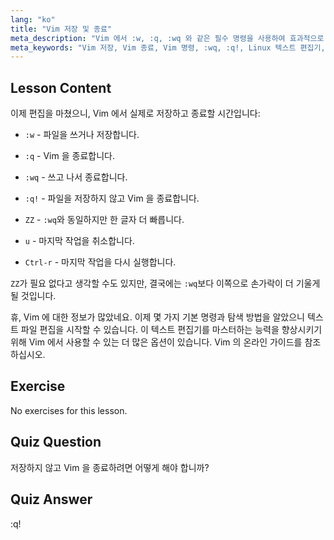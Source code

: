 ```yaml
---
lang: "ko"
title: "Vim 저장 및 종료"
meta_description: "Vim 에서 :w, :q, :wq 와 같은 필수 명령을 사용하여 효과적으로 저장하고 종료하는 방법을 배웁니다. 효율적인 텍스트 편집을 위한 기본적인 Vim 작업을 마스터하세요."
meta_keywords: "Vim 저장, Vim 종료, Vim 명령, :wq, :q!, Linux 텍스트 편집기, Vim 튜토리얼, 초보자 Vim"
---
```


## Lesson Content

이제 편집을 마쳤으니, Vim 에서 실제로 저장하고 종료할 시간입니다:

- `:w` - 파일을 쓰거나 저장합니다.
- `:q` - Vim 을 종료합니다.
- `:wq` - 쓰고 나서 종료합니다.
- `:q!` - 파일을 저장하지 않고 Vim 을 종료합니다.
- `ZZ` - `:wq`와 동일하지만 한 글자 더 빠릅니다.

- `u` - 마지막 작업을 취소합니다.
- `Ctrl-r` - 마지막 작업을 다시 실행합니다.

`ZZ`가 필요 없다고 생각할 수도 있지만, 결국에는 `:wq`보다 이쪽으로 손가락이 더 기울게 될 것입니다.

휴, Vim 에 대한 정보가 많았네요. 이제 몇 가지 기본 명령과 탐색 방법을 알았으니 텍스트 파일 편집을 시작할 수 있습니다. 이 텍스트 편집기를 마스터하는 능력을 향상시키기 위해 Vim 에서 사용할 수 있는 더 많은 옵션이 있습니다. Vim 의 온라인 가이드를 참조하십시오.

## Exercise

No exercises for this lesson.

## Quiz Question

저장하지 않고 Vim 을 종료하려면 어떻게 해야 합니까?

## Quiz Answer

:q!
